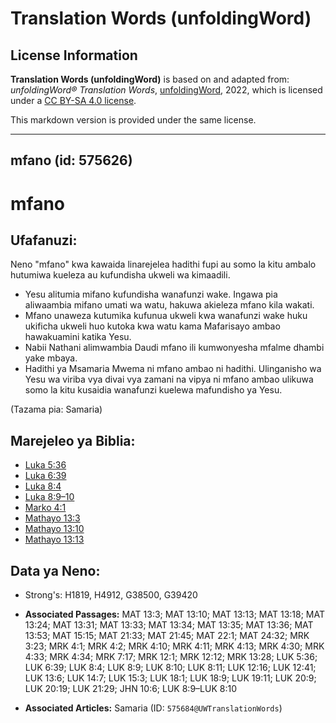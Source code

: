 # Translation Words (unfoldingWord)

## License Information

**Translation Words (unfoldingWord)** is based on and adapted from: _unfoldingWord® Translation Words_, [unfoldingWord](https://unfoldingword.org/utw), 2022, which is licensed under a [CC BY-SA 4.0 license](https://creativecommons.org/licenses/by-sa/4.0/legalcode.en).

This markdown version is provided under the same license.



--------------------------------

## mfano (id: 575626)

mfano
=====

Ufafanuzi:
----------

Neno "mfano" kwa kawaida linarejelea hadithi fupi au somo la kitu ambalo hutumiwa kueleza au kufundisha ukweli wa kimaadili.

* Yesu alitumia mifano kufundisha wanafunzi wake. Ingawa pia aliwaambia mifano umati wa watu, hakuwa akieleza mfano kila wakati.
* Mfano unaweza kutumika kufunua ukweli kwa wanafunzi wake huku ukificha ukweli huo kutoka kwa watu kama Mafarisayo ambao hawakuamini katika Yesu.
* Nabii Nathani alimwambia Daudi mfano ili kumwonyesha mfalme dhambi yake mbaya.
* Hadithi ya Msamaria Mwema ni mfano ambao ni hadithi. Ulinganisho wa Yesu wa viriba vya divai vya zamani na vipya ni mfano ambao ulikuwa somo la kitu kusaidia wanafunzi kuelewa mafundisho ya Yesu.

(Tazama pia: Samaria)

Marejeleo ya Biblia:
--------------------

* [Luka 5:36](https://ref.ly/Luke5:36)
* [Luka 6:39](https://ref.ly/Luke6:39)
* [Luka 8:4](https://ref.ly/Luke8:4)
* [Luka 8:9–10](https://ref.ly/Luke8:9-Luke8:10)
* [Marko 4:1](https://ref.ly/Mark4:1)
* [Mathayo 13:3](https://ref.ly/Matt13:3)
* [Mathayo 13:10](https://ref.ly/Matt13:10)
* [Mathayo 13:13](https://ref.ly/Matt13:13)

Data ya Neno:
-------------

* Strong's: H1819, H4912, G38500, G39420

* **Associated Passages:** MAT 13:3; MAT 13:10; MAT 13:13; MAT 13:18; MAT 13:24; MAT 13:31; MAT 13:33; MAT 13:34; MAT 13:35; MAT 13:36; MAT 13:53; MAT 15:15; MAT 21:33; MAT 21:45; MAT 22:1; MAT 24:32; MRK 3:23; MRK 4:1; MRK 4:2; MRK 4:10; MRK 4:11; MRK 4:13; MRK 4:30; MRK 4:33; MRK 4:34; MRK 7:17; MRK 12:1; MRK 12:12; MRK 13:28; LUK 5:36; LUK 6:39; LUK 8:4; LUK 8:9; LUK 8:10; LUK 8:11; LUK 12:16; LUK 12:41; LUK 13:6; LUK 14:7; LUK 15:3; LUK 18:1; LUK 18:9; LUK 19:11; LUK 20:9; LUK 20:19; LUK 21:29; JHN 10:6; LUK 8:9–LUK 8:10
* **Associated Articles:** Samaria (ID: `575684@UWTranslationWords`)

